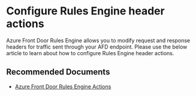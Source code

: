 <properties
    pageTitle="Configure Rules Engine header actions"
    description="Configure Rules Engine header actions"
    service="microsoft.afd"
    resource="afd"
    authors="mdgattuso" 
    ms.author="magattus"
    displayOrder=""
    selfHelpType="generic"
    supportTopicIds="32741678"
    resourceTags=""
    productPesIds="16611"
    cloudEnvironments="public, fairfax, usnat, ussec"
    articleId="configure_rules_engine_header_actions"
	ownershipId="CloudNet_AzureFrontdoor"
/>

# Configure Rules Engine header actions

Azure Front Door Rules Engine allows you to modify request and response headers for traffic sent through your AFD endpoint. Please use the below article to learn about how to configure Rules Engine header actions. 

## **Recommended Documents**

* [Azure Front Door Rules Engine Actions]( https://docs.microsoft.com/azure/frontdoor/front-door-rules-engine-actions)




